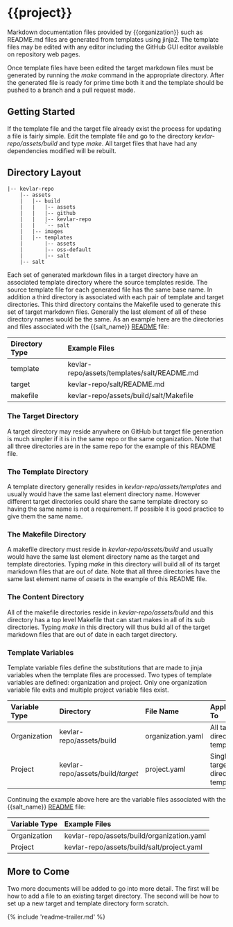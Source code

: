 # {{project}}

Markdown documentation files provided by {{organization}} such as README.md files are generated from templates using jinja2.
The template files may be edited with any editor including the GitHub GUI editor available on repository web pages.

Once template files have been edited the target markdown files must be generated by running the _make_ command in the appropriate directory.
After the generated file is ready for prime time both it and the template should be pushed to a branch and a pull request made.

## Getting Started

If the template file and the target file already exist the process for updating a file is fairly simple.
Edit the template file and go to the directory *kevlar-repo/assets/build* and type _make_.
All target files that have had any dependencies modified will be rebuilt.

## Directory Layout

    |-- kevlar-repo
        |-- assets
        |   |-- build
        |   |   |-- assets
        |   |   |-- github
        |   |   |-- kevlar-repo
        |   |   `-- salt
        |   |-- images
        |   |-- templates
        |       |-- assets
        |       |-- oss-default
        |       |-- salt
        |-- salt

Each set of generated markdown files in a target directory have an associated template directory where the source templates reside.
The source template file for each generated file has the same base name.
In addition a third directory is associated with each pair of template and target directories.
This third directory contains the Makefile used to generate this set of target markdown files.
Generally the last element of all of these directory names would be the same.
As an example here are the directories and files associated with the
{{salt_name}} [README]({{salt_readme}}) file:

|Directory Type|Example Files|
|:-|:-|
|template|kevlar-repo/assets/templates/salt/README.md|
|target|kevlar-repo/salt/README.md|
|makefile|kevlar-repo/assets/build/salt/Makefile|

### The Target Directory

A target directory may reside anywhere on GitHub but target file generation is much simpler if it is in the same repo or the same organization.
Note that all three directories are in the same repo for the example of this README file.

### The Template Directory

A template directory generally resides in *kevlar-repo/assets/templates* and usually would have the same last element directory name.
However different target directories could share the same template directory so having the same name is not a requirement.
If possible it is good practice to give them the same name.

### The Makefile Directory

A makefile directory must reside in *kevlar-repo/assets/build* and usually would have the same last element directory name as the target and template directories.
Typing _make_ in this directory will build all of its target markdown files that are out of date.
Note that all three directories have the same last element name of *assets* in the example of this README file.

### The Content Directory

All of the makefile directories reside in *kevlar-repo/assets/build* and this directory has a top level Makefile that can start makes in all of its sub directories.
Typing _make_ in this directory will thus build all of the target markdown files that are out of date in each target directory.

### Template Variables

Template variable files define the substitutions that are made to jinja
variables when the template files are processed.
Two types of template variables are defined: organization and project.
Only one organization variable file exits and multiple project variable files exist.

|Variable Type|Directory|File Name|Applies To|
|:-|:-|:-|:-|
|Organization|kevlar-repo/assets/build|organization.yaml|All target directory templates
|Project|kevlar-repo/assets/build/_target_|project.yaml|Single target directory templates

Continuing the example above here are the variable files associated with the
{{salt_name}} [README]({{salt_readme}}) file:

|Variable Type|Example Files|
|:-|:-|
|Organization|kevlar-repo/assets/build/organization.yaml|
|Project|kevlar-repo/assets/build/salt/project.yaml|

## More to Come

Two more documents will be added to go into more detail.
The first will be how to add a file to an existing target directory.
The second will be how to set up a new target and template directory form scratch.

{% include 'readme-trailer.md' %}

